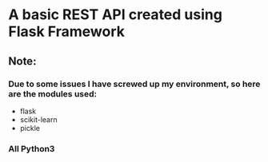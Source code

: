 # A basic REST API created using Flask Framework

## Note:
### Due to some issues I have screwed up my environment, so here are the modules used:
* flask
* scikit-learn
* pickle

### All Python3